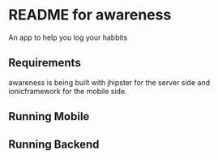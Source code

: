 README for awareness
==========================

An app to help you log your habbits

## Requirements

awareness is being built with jhipster for the server side and ionicframework for the mobile side.

## Running Mobile

## Running Backend




